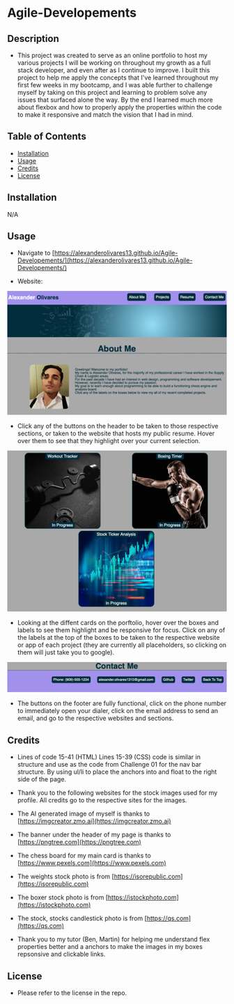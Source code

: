 # Agile-Developements

## Description

- This project was created to serve as an online portfolio to host my various projects I will be working on throughout my growth as a full stack developer, and even after as I continue to improve. I built this project to help me apply the concepts that I've learned throughout my first few weeks in my bootcamp, and I was able further to challenge myself by taking on this project and learning to problem solve any issues that surfaced alone the way. By the end I learned much more about flexbox and how to properly apply the properties within the code to make it responsive and match the vision that I had in mind.

## Table of Contents

- [Installation](#installation)
- [Usage](#usage)
- [Credits](#credits)
- [License](#license)

## Installation

N/A

## Usage

- Navigate to [https://alexanderolivares13.github.io/Agile-Developements/](https://alexanderolivares13.github.io/Agile-Developements/)

- Website:

![Top Section of Website](assets/images/Screenshot-banner.png)

- Click any of the buttons on the header to be taken to those respective sections, or taken to the website that hosts my public resume. Hover over them to see that they highlight over your current selection.

![Main Content](assets/images/Screenshot-content.png)

- Looking at the diffent cards on the porftolio, hover over the boxes and labels to see them highlight and be responsive for focus. Click on any of the labels at the top of the boxes to be taken to the respective website or app of each project (they are currently all placeholders, so clicking on them will just take you to google).

![Footer](assets/images/Screenshot-footer.png)

- The buttons on the footer are fully functional, click on the phone number to immediately open your dialer, click on the email address to send an email, and go to the respective websites and sections.

## Credits
- Lines of code 15-41 (HTML) Lines 15-39 (CSS) code is similar in structure and use as the code from Challenge 01 for the nav bar structure. By using ul/li to place the anchors into and float to the right side of the page. 

- Thank you to the following websites for the stock images used for my profile. All credits go to the respective sites for the images.

- The AI generated image of myself is thanks to [https://imgcreator.zmo.ai](https://imgcreator.zmo.ai)
- The banner under the header of my page is thanks to [https://pngtree.com](https://pngtree.com)
- The chess board for my main card is thanks to [https://www.pexels.com](https://www.pexels.com)
- The weights stock photo is from [https://isorepublic.com](https://isorepublic.com)
- The boxer stock photo is from [https://istockphoto.com](https://istockphoto.com)
- The stock, stocks candlestick photo is from [https://qs.com](https://qs.com)

- Thank you to my tutor (Ben, Martin) for helping me understand flex properties better and a anchors to make the images in my boxes repsonsive and clickable links.

## License

- Please refer to the license in the repo.

